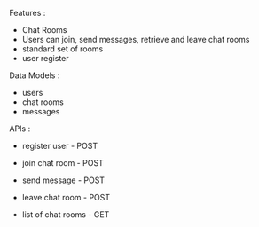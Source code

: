 Features :

- Chat Rooms
- Users can join, send messages, retrieve and leave chat rooms
- standard set of rooms
- user register

Data Models :

- users
- chat rooms
- messages

APIs :

- register user - POST
- join chat room - POST
- send message - POST
- leave chat room - POST

- list of chat rooms - GET
